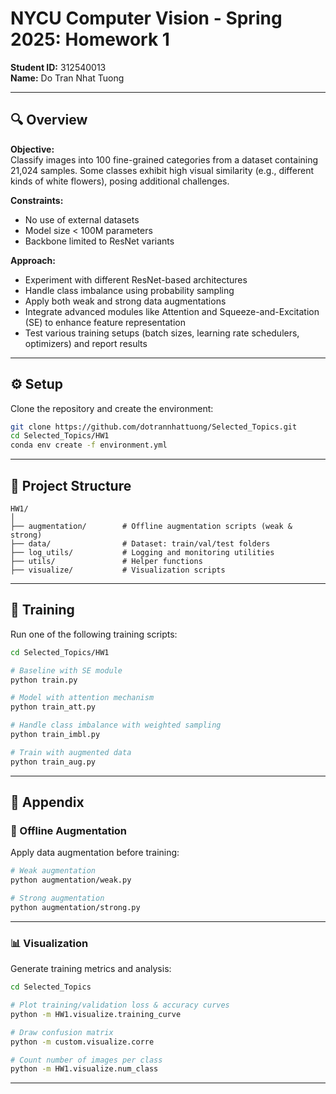 # NYCU Computer Vision - Spring 2025: Homework 1

**Student ID:** 312540013  
**Name:** Do Tran Nhat Tuong

---

## 🔍 Overview

**Objective:**  
Classify images into 100 fine-grained categories from a dataset containing 21,024 samples. Some classes exhibit high visual similarity (e.g., different kinds of white flowers), posing additional challenges.

**Constraints:**  
- No use of external datasets  
- Model size < 100M parameters  
- Backbone limited to ResNet variants

**Approach:**  
- Experiment with different ResNet-based architectures  
- Handle class imbalance using probability sampling  
- Apply both weak and strong data augmentations  
- Integrate advanced modules like Attention and Squeeze-and-Excitation (SE) to enhance feature representation  
- Test various training setups (batch sizes, learning rate schedulers, optimizers) and report results

---

## ⚙️ Setup

Clone the repository and create the environment:

```bash
git clone https://github.com/dotrannhattuong/Selected_Topics.git
cd Selected_Topics/HW1
conda env create -f environment.yml
```

---

## 📁 Project Structure

```
HW1/
│
├── augmentation/        # Offline augmentation scripts (weak & strong)
├── data/                # Dataset: train/val/test folders
├── log_utils/           # Logging and monitoring utilities
├── utils/               # Helper functions
├── visualize/           # Visualization scripts
```

---

## 🚀 Training

Run one of the following training scripts:

```bash
cd Selected_Topics/HW1

# Baseline with SE module
python train.py

# Model with attention mechanism
python train_att.py

# Handle class imbalance with weighted sampling
python train_imbl.py

# Train with augmented data
python train_aug.py
```

---

## 🧩 Appendix

### 🔄 Offline Augmentation

Apply data augmentation before training:

```bash
# Weak augmentation
python augmentation/weak.py

# Strong augmentation
python augmentation/strong.py
```

---

### 📊 Visualization

Generate training metrics and analysis:

```bash
cd Selected_Topics

# Plot training/validation loss & accuracy curves
python -m HW1.visualize.training_curve

# Draw confusion matrix
python -m custom.visualize.corre

# Count number of images per class
python -m HW1.visualize.num_class
```

---
